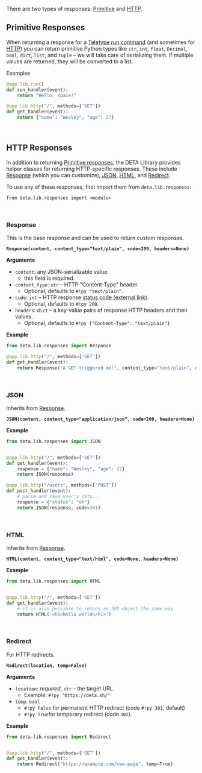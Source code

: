
There are two types of responses: [Primitive](#primitive-responses) and [HTTP](#http-responses).

## Primitive Responses
When returning a response for a [Teletype run command](/use/run/) (and sometimes for [HTTP](/use/http/)) you can return primitive Python types like `str`, `int`, `float`, `Decimal`, `bool`, `dict`, `list`, and `tuple` – we will take care of serializing them. If multiple values are returned, they will be converted to a list.

Examples

```python
@app.lib.run()
def run_handler(event): 
    return "Hello, space!"

@app.lib.http("/", methods=['GET'])
def get_handler(event): 
    return {"name": "Wesley", "age": 27}
```
<br />

## HTTP Responses 

In addition to returning [Primitive responses](#primitive-responses), the DETA Library provides helper classes for returning HTTP-specific responses. These include [Response](#response) (which you can customize), [JSON](#json), [HTML](#html), and [Redirect](#redirect).

To use any of these responses, first import them from `deta.lib.responses`:

```
from deta.lib.responses import <module>
```
<br />

### Response

This is the base response and can be used to return custom responses.

**`Response(content, content_type="text/plain", code=200, headers=None)`**

**Arguments**

* `content`: any JSON-serializable value.
    * this field is required.
* `content_type`: `str` –  HTTP "Content-Type" header. 
    * Optional, defaults to `#!py "text/plain"`.
* `code`: `int` – HTTP response [status code (external link)](https://developer.mozilla.org/en-US/docs/Web/HTTP/Status). 
    * Optional, defaults to `#!py 200`.
* `headers`: `dict` – a key-value pairs of response HTTP headers and their values. 
    * Optional, defaults to `#!py {"Content-Type": "text/plain"}`

**Example**

```python
from deta.lib.responses import Response

@app.lib.http("/", methods=['GET'])
def get_handler(event): 
    return Response("A GET triggered me!", content_type="text/plain", code=200, headers=None)
```

<br />

### JSON

Inherits from [Response](#response).

**`JSON(content, content_type="application/json", code=200, headers=None)`**

**Example**

```python
from deta.lib.responses import JSON


@app.lib.http("/", methods=['GET'])
def get_handler(event): 
    response = {"name": "Wesley", "age": 27}
    return JSON(response)

@app.lib.http("/users", methods=['POST'])
def post_handler(event): 
    # parse and save user's data...
    response = {"status": "ok"}
    return JSON(response, code=201)
```
<br />

### HTML

Inherits from [Response](#response).

**`HTML(content, content_type="text/html", code=None, headers=None)`**

**Example**

```python
from deta.lib.responses import HTML


@app.lib.http("/", methods=['GET'])
def get_handler(event): 
    # it is also possible to return an SVG object the same way 
    return HTML('<h1>hello world</h1>')
```
<br />

### Redirect

For HTTP redirects.

**`Redirect(location, temp=False)`**

**Arguments**

* `location`: *required*, `str` – the target URL. 
    * Example: `#!py "https://deta.sh/"`
* `temp`: `bool`
    * `#!py False` for permanent HTTP redirect (code `#!py 301`, default)
    * `#!py True`for temporary redirect (code `302`).

**Example**

```python
from deta.lib.responses import Redirect


@app.lib.http("/", methods=['GET'])
def get_handler(event): 
    return Redirect("https://example.com/new-page", temp=True)
```